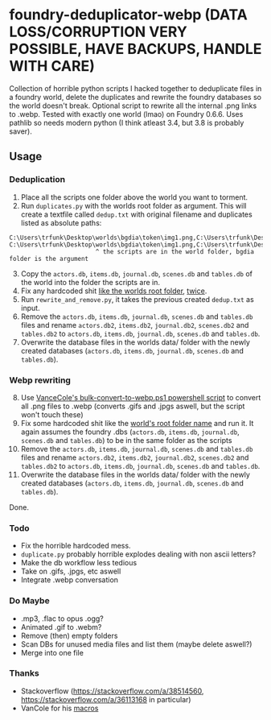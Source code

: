 # foundry-deduplicator-webp (DATA LOSS/CORRUPTION VERY POSSIBLE, HAVE BACKUPS, HANDLE WITH CARE)

Collection of horrible python scripts I hacked together to deduplicate files in a foundry world, delete the duplicates and rewrite the foundry databases so the world doesn't break. Optional script to rewrite all the internal .png links to .webp. Tested with exactly one world (lmao) on Foundry 0.6.6. Uses pathlib so needs modern python (I think atleast 3.4, but 3.8 is probably saver).

## Usage
### Deduplication
1. Place all the scripts one folder above the world you want to torment.
2. Run `duplicates.py` with the worlds root folder as argument. This will create a textfile called `dedup.txt` with original filename and duplicates listed as absolute paths:
```
C:\Users\trfunk\Desktop\worlds\bgdia\token\img1.png,C:\Users\trfunk\Desktop\worlds\bgdia\avatar\img3.png
C:\Users\trfunk\Desktop\worlds\bgdia\token\img1.png,C:\Users\trfunk\Desktop\worlds\bgdia\token\img124.png
                        ^ the scripts are in the world folder, bgdia folder is the argument
```
3. Copy the `actors.db`, `items.db`, `journal.db`, `scenes.db` and `tables.db` of the world into the folder the scripts are in.
4. Fix any hardcoded shit [like the worlds root folder](../main/rewrite_and_remove.py#L34-L35), [twice](../main/rewrite_and_remove.py#L56).
5. Run `rewrite_and_remove.py`, it takes the previous created `dedup.txt` as input.
6. Remove the `actors.db`, `items.db`, `journal.db`, `scenes.db` and `tables.db` files and rename `actors.db2`, `items.db2`, `journal.db2`, `scenes.db2` and `tables.db2` to `actors.db`, `items.db`, `journal.db`, `scenes.db` and `tables.db`.
7. Overwrite the database files in the worlds data/ folder with the newly created databases (`actors.db`, `items.db`, `journal.db`, `scenes.db` and `tables.db`).

### Webp rewriting

8. Use [VanceCole's bulk-convert-to-webp.ps1 powershell script](https://github.com/VanceCole/macros/blob/main/imagemagick/bulk-convert-to-webp.ps1) to convert all .png files to .webp (converts .gifs and .jpgs aswell, but the script won't touch these)
9. Fix some hardcoded shit like the [world's root folder name](https://github.com/trfunk/foundry-deduplicator-webp/blob/fc9ee3a315bc87fc1a5319e030cd0d9df0ee55d1/webp_db_fixer.py#L39) and run it. It again assumes the foundry .dbs (`actors.db`, `items.db`, `journal.db`, `scenes.db` and `tables.db`) to be in the same folder as the scripts
10. Remove the `actors.db`, `items.db`, `journal.db`, `scenes.db` and `tables.db` files and rename `actors.db2`, `items.db2`, `journal.db2`, `scenes.db2` and `tables.db2` to `actors.db`, `items.db`, `journal.db`, `scenes.db` and `tables.db`.
11. Overwrite the database files in the worlds data/ folder with the newly created databases (`actors.db`, `items.db`, `journal.db`, `scenes.db` and `tables.db`).

Done.

### Todo
- Fix the horrible hardcoded mess.
- `duplicate.py` probably horrible explodes dealing with non ascii letters?
- Make the db workflow less tedious
- Take on .gifs, .jpgs, etc aswell
- Integrate .webp conversation

### Do Maybe
- .mp3, .flac to opus .ogg?
- Animated .gif to .webm?
- Remove (then) empty folders
- Scan DBs for unused media files and list them (maybe delete aswell?)
- Merge into one file

### Thanks
- Stackoverflow (https://stackoverflow.com/a/38514560, https://stackoverflow.com/a/36113168 in particular)
- VanCole for his [macros](https://github.com/VanceCole/macros)


